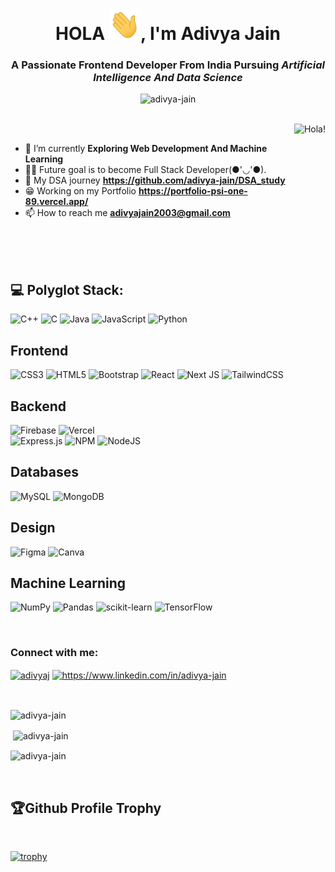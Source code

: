 <h1 align="center">HOLA <img src="https://raw.githubusercontent.com/ABSphreak/ABSphreak/master/gifs/Hi.gif" width="50px" height="50px">, I'm Adivya Jain</h1>
<h3 align="center">A Passionate Frontend Developer From India Pursuing <em> Artificial Intelligence And Data Science</em></h3>
<!-- <h3 align="center">Currently Pursuing Artifical Intelligence and Data Science,3rd Year</h3> -->

<p align="center"> <img src="https://komarev.com/ghpvc/?username=adivya-jain&label=Profile%20views&color=0e75b6&style=flat" alt="adivya-jain" /> </p>
<br />



<!-- 
<img src="https://camo.githubusercontent.com/8bf6f6d78abc81fcf9c49f10649423e73ea44bc248e83aaae8759d401c829a84/68747470733a2f2f70687973696373677572756b756c2e66696c65732e776f726470726573732e636f6d2f323031392f30322f6368617261637465722d312e676966" height="290px" align="right" alt="Hola!"/>
-->

<img src="https://gifdb.com/images/high/animated-man-computer-coding-nae6mec378lsg1i3.webp" height="290px" align="right" alt="Hola!"/>

<br/>

- 🌱 I’m currently **Exploring Web Development And Machine Learning**
- 👨‍💻 Future goal is to become Full Stack Developer(●'◡'●).
- 👀 My DSA journey **https://github.com/adivya-jain/DSA_study**
- 😁 Working on my Portfolio **https://portfolio-psi-one-89.vercel.app/**
- 📫 How to reach me **adivyajain2003@gmail.com**
 

<br />
<br/>
<br/>

## 💻 Polyglot Stack:
![C++](https://img.shields.io/badge/c++-%2300599C.svg?style=for-the-badge&logo=c%2B%2B&logoColor=white) ![C](https://img.shields.io/badge/c-%2300599C.svg?style=for-the-badge&logo=c&logoColor=white) 
![Java](https://img.shields.io/badge/java-%23ED8B00.svg?style=for-the-badge&logo=java&logoColor=white) 
![JavaScript](https://img.shields.io/badge/javascript-%23323330.svg?style=for-the-badge&logo=javascript&logoColor=%23F7DF1E) 
![Python](https://img.shields.io/badge/python-3670A0?style=for-the-badge&logo=python&logoColor=ffdd54) 


## Frontend
![CSS3](https://img.shields.io/badge/css3-%231572B6.svg?style=for-the-badge&logo=css3&logoColor=white) 
![HTML5](https://img.shields.io/badge/html5-%23E34F26.svg?style=for-the-badge&logo=html5&logoColor=white) 
![Bootstrap](https://img.shields.io/badge/bootstrap-%23563D7C.svg?style=for-the-badge&logo=bootstrap&logoColor=white) 
![React](https://img.shields.io/badge/react-%2320232a.svg?style=for-the-badge&logo=react&logoColor=%2361DAFB) 
![Next JS](https://img.shields.io/badge/Next-black?style=for-the-badge&logo=next.js&logoColor=white) 
![TailwindCSS](https://img.shields.io/badge/tailwindcss-%2338B2AC.svg?style=for-the-badge&logo=tailwind-css&logoColor=white) 

## Backend
![Firebase](https://img.shields.io/badge/firebase-%23039BE5.svg?style=for-the-badge&logo=firebase) 
![Vercel](https://img.shields.io/badge/vercel-%23000000.svg?style=for-the-badge&logo=vercel&logoColor=white)   
![Express.js](https://img.shields.io/badge/express.js-%23404d59.svg?style=for-the-badge&logo=express&logoColor=%2361DAFB) 
![NPM](https://img.shields.io/badge/NPM-%23000000.svg?style=for-the-badge&logo=npm&logoColor=white) 
![NodeJS](https://img.shields.io/badge/node.js-6DA55F?style=for-the-badge&logo=node.js&logoColor=white)

## Databases
![MySQL](https://img.shields.io/badge/mysql-%2300f.svg?style=for-the-badge&logo=mysql&logoColor=white) 
![MongoDB](https://img.shields.io/badge/MongoDB-%234ea94b.svg?style=for-the-badge&logo=mongodb&logoColor=white) 

## Design
![Figma](https://img.shields.io/badge/figma-%23F24E1E.svg?style=for-the-badge&logo=figma&logoColor=white)
![Canva](https://img.shields.io/badge/Canva-8A2BE2?style=for-the-badge&logo=canva&logoColor=white)


## Machine Learning
![NumPy](https://img.shields.io/badge/numpy-%23013243.svg?style=for-the-badge&logo=numpy&logoColor=white) 
![Pandas](https://img.shields.io/badge/pandas-%23150458.svg?style=for-the-badge&logo=pandas&logoColor=white) 
![scikit-learn](https://img.shields.io/badge/scikit--learn-%23F7931E.svg?style=for-the-badge&logo=scikit-learn&logoColor=white) 
![TensorFlow](https://img.shields.io/badge/TensorFlow-%23FF6F00.svg?style=for-the-badge&logo=TensorFlow&logoColor=white)

<br>


<h3 align="left">Connect with me:</h3>

<p align="left">
<a href="https://twitter.com/adivyaj" target="blank"><img align="center" src="https://static.vecteezy.com/system/resources/previews/002/534/045/original/social-media-twitter-logo-blue-isolated-free-vector.jpg" alt="adivyaj" height="60" width="60" /></a>
<a href="https://linkedin.com/in/https://www.linkedin.com/in/adivya-jain" target="blank"><img align="center" src="https://cdn-icons-png.flaticon.com/512/174/174857.png" alt="https://www.linkedin.com/in/adivya-jain" height="60" width="60" /></a>
</p>

 <br>
 
<p><img align="center" src="https://github-readme-stats.vercel.app/api/top-langs?username=adivya-jain&show_icons=true&locale=en&layout=compact" width="70%" alt="adivya-jain" /></p>

<p>&nbsp;<img align="center" src="https://github-readme-stats.vercel.app/api?username=adivya-jain&show_icons=true&locale=en" width="70%" alt="adivya-jain" /></p>

<p><img align="center" src="https://github-readme-streak-stats.herokuapp.com/?user=adivya-jain&" width="70%" alt="adivya-jain" /></p>
<br>


## 🏆Github Profile Trophy
<br>

[![trophy](https://github-profile-trophy.vercel.app/?username=adivya-jain)](https://github.com/adivya-jain/github-profile-trophy)
